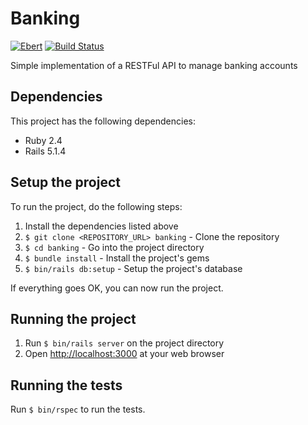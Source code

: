 # Banking

[![Ebert](https://ebertapp.io/github/ruan-brandao/banking.svg)](https://ebertapp.io/github/ruan-brandao/banking)
[![Build Status](https://semaphoreci.com/api/v1/ruan-brandao/banking/branches/master/badge.svg)](https://semaphoreci.com/ruan-brandao/banking)

Simple implementation of a RESTFul API to manage banking accounts

## Dependencies
This project has the following dependencies:

* Ruby 2.4
* Rails 5.1.4

## Setup the project
To run the project, do the following steps:

1. Install the dependencies listed above
2. `$ git clone <REPOSITORY_URL> banking` - Clone the repository
3. `$ cd banking` - Go into the project directory
4. `$ bundle install` - Install the project's gems
5. `$ bin/rails db:setup` - Setup the project's database

If everything goes OK, you can now run the project.

## Running the project
1. Run `$ bin/rails server` on the project directory
2. Open [http://localhost:3000](http://localhost:3000) at your web browser

## Running the tests
Run `$ bin/rspec` to run the tests.
